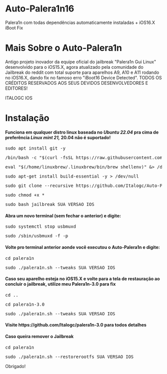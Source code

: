 # Auto-Palera1n16
Palera1n com todas dependências automaticamente instaladas + iOS16.X iBoot Fix

# Mais Sobre o Auto-Palera1n
Antigo projeto inovador da equipe oficial do jailbreak "Palera1n Gui Linux" desenvolvido para o iOS15.X, agora atualizado pela comunidade do Jailbreak do reddit com total suporte para aparelhos A9, A10 e A11 rodando no iOS16.X, dando fix no famoso erro "iBoot16 Device Detected".
TODOS OS CRÉDITOS RESERVADOS AOS SEUS DEVIDOS DESENVOLVEDORES E EDITORES!

ITALOGC IOS




<h1>Instalação</h1>

<h4>Funciona em qualquer distro linux baseada no <i><strong>Ubuntu 22.04</strong></i> pra cima de preferência <i><strong>Linux mint 21,</strong></i>  20.04 não é suportado!</h4>

<pre>sudo apt install git -y</pre>

<pre>/bin/bash -c "$(curl -fsSL https://raw.githubusercontent.com/Homebrew/install/HEAD/install.sh)"</pre>

<pre>eval "$(/home/linuxbrew/.linuxbrew/bin/brew shellenv)" &> /dev/null</pre>

<pre>sudo apt-get install build-essential -y > /dev/null</pre>

<pre>sudo git clone --recursive https://github.com/Italogc/Auto-Palera1n16 && cd Auto-Palera1n16</pre>

<pre>sudo chmod +x *</pre>

<pre>sudo bash jailbreak SUA_VERSAO_IOS</pre>

<h4>Abra um novo terminal (sem fechar o anterior) e digite:</h4>

<pre>sudo systemctl stop usbmuxd</pre>

<pre>sudo /sbin/usbmuxd -f -p</pre>

<h4>Volte pro terminal anterior aonde você executou o Auto-Palera1n e digite:</h4>

<pre>cd palera1n</pre>

<pre>sudo ./palera1n.sh --tweaks SUA_VERSAO_IOS</pre>


<h4>Caso seu aparelho esteja no iOS15.X e volte para a tela de restauração ao concluir o jailbreak, utilize meu Palera1n-3.0 para fix</h4>

<pre>cd ..</pre>

<pre>cd palera1n-3.0</pre>

<pre>sudo ./palera1n.sh --tweaks SUA_VERSAO_IOS</pre>


<h4>Visite https://github.com/Italogc/palera1n-3.0 para todos detalhes</h4>


<h4>Caso queira remover o Jailbreak</h4>

<pre>cd palera1n</pre>

<pre>sudo ./palera1n.sh --restorerootfs SUA_VERSAO_IOS</pre>


<p>Obrigado!</p>
